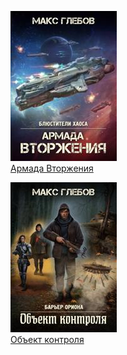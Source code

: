 ![](Армада%20Вторжения.jpg)  
[Армада Вторжения](Армада%20Вторжения.md)

![](Объект%20контроля.jpg)  
[Объект контроля](Объект%20контроля.md)
